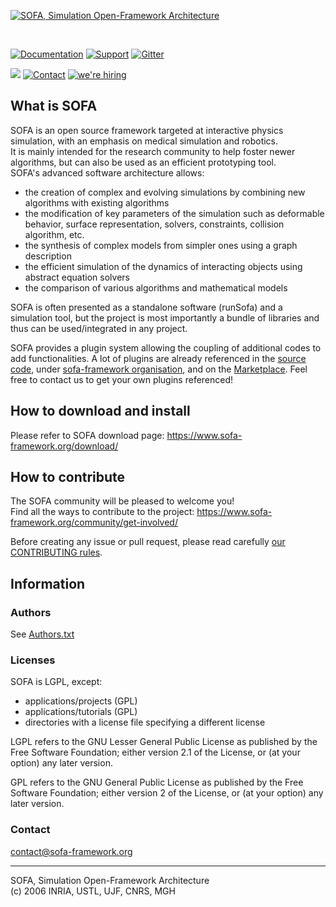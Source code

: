 [![SOFA, Simulation Open-Framework Architecture](https://www.sofa-framework.org/wp-content/uploads/2013/01/SOFA_LOGO_ORANGE_2-normal.png)](https://www.sofa-framework.org/)

<br/>

[![Documentation](https://img.shields.io/badge/doc-on_website-brightgreen.svg)](https://www.sofa-framework.org/community/doc/)
[![Support](https://img.shields.io/badge/support-on_GitHub_Discussions-orange.svg)](https://github.com/sofa-framework/sofa/discussions)
[![Gitter](https://img.shields.io/badge/chat-on_Gitter-darkred.svg)](https://gitter.im/sofa-framework/sofa)

<a href="https://twitter.com/intent/follow?original_referer=https%3A%2F%2Fpublish.twitter.com%2F%3FbuttonType%3DFollowButton%26query%3Dhttps%253A%252F%252Ftwitter.com%252FSofaFramework%26widget%3DButton&ref_src=twsrc%5Etfw&region=follow_link&screen_name=SofaFramework&tw_p=followbutton"><img src="https://img.shields.io/twitter/follow/SofaFramework?label=Follow%20%40SofaFramework&style=social"></a>
[![Contact](https://img.shields.io/badge/contact-on_website-brightgreen.svg)](https://www.sofa-framework.org/consortium/contact/)
[![we're hiring](https://img.shields.io/badge/we're%20hiring!-join%20us-orange)](https://www.sofa-framework.org/about/jobs/)

## What is SOFA

SOFA is an open source framework targeted at interactive physics simulation, with an emphasis on medical simulation and robotics.  
It is mainly intended for the research community to help foster newer algorithms, but can also be used as an efficient prototyping tool.  
SOFA's advanced software architecture allows:  
- the creation of complex and evolving simulations by combining new algorithms with existing algorithms 
- the modification of key parameters of the simulation such as deformable behavior, 
  surface representation, solvers, constraints, collision algorithm, etc.  
- the synthesis of complex models from simpler ones using a graph description
- the efficient simulation of the dynamics of interacting objects using abstract equation solvers
- the comparison of various algorithms and mathematical models

SOFA is often presented as a standalone software (runSofa) and a simulation tool, but the project is most importantly a bundle of libraries and thus can be used/integrated in any project.  

SOFA provides a plugin system allowing the coupling of additional codes to add functionalities. A lot of plugins are already referenced in the [source code](https://github.com/sofa-framework/sofa/tree/master/applications/plugins), under [sofa-framework organisation](https://github.com/orgs/sofa-framework/repositories?q=plugin&sort=name), and on the [Marketplace](https://www.sofa-framework.org/applications/marketplace/). Feel free to contact us to get your own plugins referenced!


## How to download and install

Please refer to SOFA download page: https://www.sofa-framework.org/download/


## How to contribute

The SOFA community will be pleased to welcome you!  
Find all the ways to contribute to the project: https://www.sofa-framework.org/community/get-involved/

Before creating any issue or pull request, please read carefully [our CONTRIBUTING rules](https://github.com/sofa-framework/sofa/blob/master/CONTRIBUTING.md).


## Information

### Authors
See [Authors.txt](https://github.com/sofa-framework/sofa/blob/master/Authors.txt)

### Licenses
SOFA is LGPL, except:
- applications/projects (GPL)
- applications/tutorials (GPL)
- directories with a license file specifying a different license

LGPL refers to the GNU Lesser General Public License as published by the Free Software
Foundation; either version 2.1 of the License, or (at your option) any later 
version.

GPL refers to the GNU General Public License as published by the Free Software Foundation;
either version 2 of the License, or (at your option) any later version.

### Contact
contact@sofa-framework.org

-----------------------------------------------------------------------------

SOFA, Simulation Open-Framework Architecture  
(c) 2006 INRIA, USTL, UJF, CNRS, MGH
